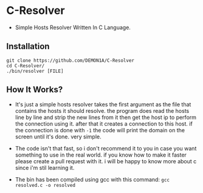 # C-Resolver
- Simple Hosts Resolver Written In C Language.

## Installation
```
git clone https://github.com/DEMON1A/C-Resolver
cd C-Resolver/
./bin/resolver [FILE]
```

## How It Works?
- It's just a simple hosts resolver takes the first argument as the file that contains the hosts it should resolve. the program does read the hosts line by line and strip the new lines from it then get the host ip to perform the connection using it. after that it creates a connection to this host. if the connection is done with `-1` the code will print the domain on the screen until it's done. very simple.

- The code isn't that fast, so i don't recommend it to you in case you want something to use in the real world. if you know how to make it faster please create a pull request with it. i will be happy to know more about c since i'm stil learning it.

- The bin has been compiled using gcc with this command: `gcc resolved.c -o resolved`
